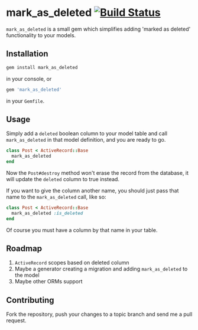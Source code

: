 # mark_as_deleted [![Build Status](https://secure.travis-ci.org/7even/mark_as_deleted.png)](http://travis-ci.org/7even/mark_as_deleted)

`mark_as_deleted` is a small gem which simplifies adding 'marked as deleted' functionality to your models.

## Installation

``` bash
gem install mark_as_deleted
```

in your console, or

``` ruby
gem 'mark_as_deleted'
```

in your `Gemfile`.

## Usage

Simply add a `deleted` boolean column to your model table and call `mark_as_deleted` in that model definition, and you are ready to go.

``` ruby
class Post < ActiveRecord::Base
  mark_as_deleted
end
```

Now the `Post#destroy` method won't erase the record from the database, it will update the `deleted` column to true instead.

If you want to give the column another name, you should just pass that name to the `mark_as_deleted` call, like so:

``` ruby
class Post < ActiveRecord::Base
  mark_as_deleted :is_deleted
end
```

Of course you must have a column by that name in your table.

## Roadmap

1. `ActiveRecord` scopes based on deleted column
2. Maybe a generator creating a migration and adding `mark_as_deleted` to the model
3. Maybe other ORMs support

## Contributing

Fork the repository, push your changes to a topic branch and send me a pull request.
